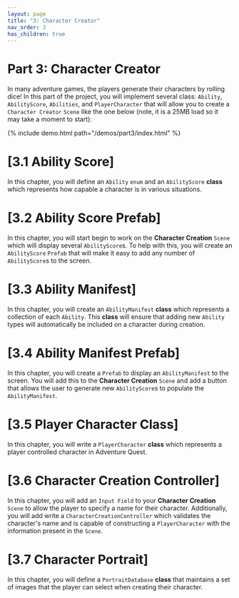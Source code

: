 ```yaml
---
layout: page
title: "3: Character Creator"
nav_order: 3
has_children: true
---
```


# Part 3: Character Creator

In many adventure games, the players generate their characters by rolling dice! In this part of the project, you will implement several class: `Ability`, `AbilityScore`, `Abilities`, and `PlayerCharacter` that will
allow you to create a `Character Creator` `Scene` like the one below (note, it is a 25MB load so it may take a moment to start):

{% include demo.html path="/demos/part3/index.html" %}

# [3.1 Ability Score]

In this chapter, you will define an `Ability` `enum` and an `AbilityScore`
**class** which represents how capable a character is in various situations.

# [3.2 Ability Score Prefab]

In this chapter, you will start begin to work on the **Character Creation**
`Scene` which will display several `AbilityScore`s. To help with this, you will
create an `AbilityScore` `Prefab` that will make it easy to add any number of
`AbilityScore`s to the screen.

# [3.3 Ability Manifest]

In this chapter, you will create an `AbilityManifest` **class** which represents
a collection of each `Ability`. This **class** will ensure that adding new
`Ability` types will automatically be included on a character during creation.

# [3.4 Ability Manifest Prefab]

In this chapter, you will create a `Prefab` to display an `AbilityManifest` to
the screen. You will add this to the **Character Creation** `Scene` and add a
button that allows the user to generate new `AbilityScore`s to populate the
`AbilityManifest`.

# [3.5 Player Character Class]

In this chapter, you will write a `PlayerCharacter` **class** which represents
a player controlled character in Adventure Quest.

# [3.6 Character Creation Controller]

In this chapter, you will add an `Input Field` to your **Character Creation**
`Scene` to allow the player to specify a name for their character. Additionally,
you will add write a `CharacterCreationController` which validates the
character's name and is capable of constructing a `PlayerCharacter` with the
information present in the `Scene`.

# [3.7 Character Portrait]

In this chapter, you will define a `PortraitDatabase` **class** that maintains
a set of images that the player can select when creating their character.
